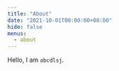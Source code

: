 ```yaml
---
title: "About"
date: "2021-10-01T00:00:00+08:00"
hide: false
menus:
  - about
---
```


Hello, I am `abcdlsj`.